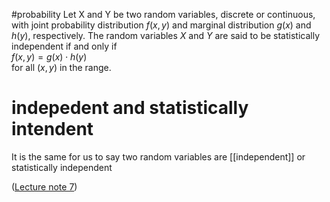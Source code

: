 #probability 
Let X and Y be two random variables, discrete or continuous, with joint probability distribution $f (x, y)$ and marginal distribution $g(x)$ and $h(y)$, respectively. The random variables $X$ and $Y$ are said to be statistically independent if and only if  
​$f(x,y) = g(x) \cdot h(y)$  
for all $(x,y)$ in the range.

# indepedent and statistically intendent

It is the same for us to say two random variables are [[independent]] or statistically independent 

([Lecture note 7](zotero://open-pdf/library/items/EJEFU6EU?page=14&annotation=2W3WDDHH))
